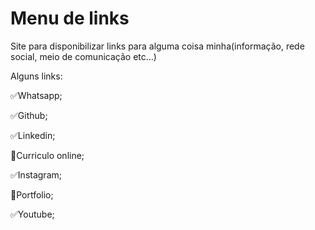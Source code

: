 # Menu de links
Site para disponibilizar links para alguma coisa minha(informação, rede social, meio de comunicação etc...)

Alguns links:

 ✅Whatsapp; 
  
 ✅Github; 
  
 ✅Linkedin;  
  
 🚫Curriculo online;
 
 ✅Instagram;
 
 🚫Portfolio;
 
 ✅Youtube;

 
